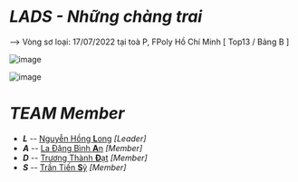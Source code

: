 # ***LADS - Những chàng trai***

--> Vòng sơ loại: 17/07/2022 tại toà P, FPoly Hồ Chí Minh [ Top13 / Bảng B ]

![image](https://user-images.githubusercontent.com/90229487/181056829-2e009306-c140-4b33-9fca-f050cad36544.png)

![image](https://user-images.githubusercontent.com/90229487/218398216-88ee1322-ebfa-468c-a877-202a47adaac4.png)


# ***TEAM Member***
- ***L*** -- [Nguyễn Hồng **L**ong](https://github.com/nhlong250702) *[Leader]*
- ***A*** -- [La Đặng Bình **A**n](https://github.com/AnLaVN) *[Member]*
- ***D*** -- [Trương Thành **Đ**ạt](https://github.com/TTDAT25) *[Member]*
- ***S*** -- [Trần Tiến **S**ỹ](https://github.com/TranTienSy) *[Member]*
